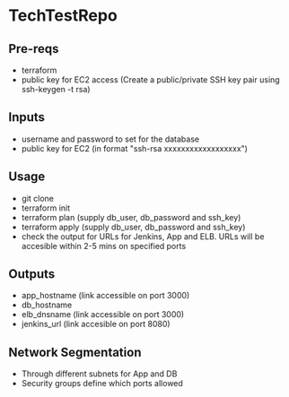 # TechTestRepo

## Pre-reqs
- terraform
- public key for EC2 access (Create a public/private SSH key pair using ssh-keygen -t rsa)

## Inputs
- username and password to set for the database
- public key for EC2 (in format "ssh-rsa xxxxxxxxxxxxxxxxxx")

## Usage
- git clone
- terraform init
- terraform plan (supply db_user, db_password and ssh_key)
- terraform apply (supply db_user, db_password and ssh_key)
- check the output for URLs for Jenkins, App and ELB. URLs will be accesible within 2-5 mins on specified ports

## Outputs
- app_hostname (link accessible on port 3000)
- db_hostname
- elb_dnsname (link accessible on port 3000)
- jenkins_url (link accesible on port 8080)

## Network Segmentation
- Through different subnets for App and DB
- Security groups define which ports allowed

